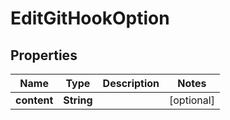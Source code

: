 
# EditGitHookOption

## Properties
Name | Type | Description | Notes
------------ | ------------- | ------------- | -------------
**content** | **String** |  |  [optional]



